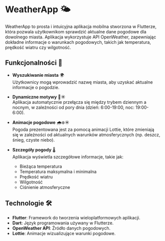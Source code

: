 # WeatherApp 🌤️

WeatherApp to prosta i intuicyjna aplikacja mobilna stworzona w Flutterze, która pozwala użytkownikom sprawdzić aktualne dane pogodowe dla dowolnego miasta. Aplikacja wykorzystuje API OpenWeather, zapewniając dokładne informacje o warunkach pogodowych, takich jak temperatura, prędkość wiatru czy wilgotność.  

## Funkcjonalności 📱

- **Wyszukiwanie miasta** 🌍  
  Użytkownicy mogą wprowadzić nazwę miasta, aby uzyskać aktualne informacje o pogodzie.  

- **Dynamiczne motywy** 🌙☀️  
  Aplikacja automatycznie przełącza się między trybem dziennym a nocnym, w zależności od pory dnia (dzień: 6:00-19:00, noc: 19:00-6:00).  

- **Animacje pogodowe** 🌧️❄️☀️  
  Pogoda prezentowana jest za pomocą animacji Lottie, które zmieniają się w zależności od aktualnych warunków atmosferycznych (np. deszcz, śnieg, czyste niebo).  

- **Szczegóły pogody** 🌡️  
  Aplikacja wyświetla szczegółowe informacje, takie jak:  
  - Bieżąca temperatura  
  - Temperatura maksymalna i minimalna  
  - Prędkość wiatru  
  - Wilgotność
  - Ciśnienie atmosferyczne

## Technologie 🛠️

- **Flutter**: Framework do tworzenia wieloplatformowych aplikacji.  
- **Dart**: Język programowania używany w Flutterze.  
- **OpenWeather API**: Źródło danych pogodowych.  
- **Lottie**: Animacje wizualizujące warunki pogodowe.  


